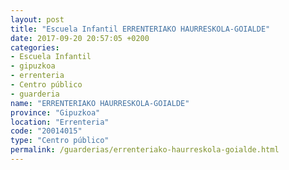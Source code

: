 ```yaml
---
layout: post
title: "Escuela Infantil ERRENTERIAKO HAURRESKOLA-GOIALDE"
date: 2017-09-20 20:57:05 +0200
categories:
- Escuela Infantil
- gipuzkoa
- errenteria
- Centro público
- guarderia
name: "ERRENTERIAKO HAURRESKOLA-GOIALDE"
province: "Gipuzkoa"
location: "Errenteria"
code: "20014015"
type: "Centro público"
permalink: /guarderias/errenteriako-haurreskola-goialde.html
---
```

